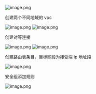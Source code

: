 ![image.png](https://gitee.com/zhaojiedong/img/raw/master/20240904231719.png)

创建两个不同地域的 vpc

![image.png](https://gitee.com/zhaojiedong/img/raw/master/20240904231846.png)
![image.png](https://gitee.com/zhaojiedong/img/raw/master/20240904231911.png)

创建对等连接

![image.png](https://gitee.com/zhaojiedong/img/raw/master/20240904231944.png)
![image.png](https://gitee.com/zhaojiedong/img/raw/master/20240904232051.png)

创建路由表条目，目标网段为接受端 ip 地址段

![image.png](https://gitee.com/zhaojiedong/img/raw/master/20240904232203.png)

安全组添加规则

![image.png](https://gitee.com/zhaojiedong/img/raw/master/20240904232550.png)
